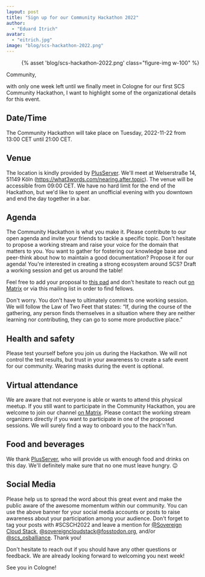 ```yaml
---
layout: post
title: "Sign up for our Community Hackathon 2022"
author:
  - "Eduard Itrich"
avatar:
  - "eitrich.jpg"
image: "blog/scs-hackathon-2022.png"
---
```


<figure class="figure mx-auto d-block" style="width:100%">
    {% asset 'blog/scs-hackathon-2022.png' class="figure-img w-100" %}
</figure>

Community,

with only one week left until we finally meet in Cologne for our first SCS Community Hackathon, I want to highlight some of the organizational details for this event.

## Date/Time

The Community Hackathon will take place on Tuesday, 2022-11-22 from 13:00 CET until 21:00 CET.

## Venue

The location is kindly provided by [PlusServer](https://www.plusserver.com/). We'll meet at Welserstraße 14, 51149 Köln (https://what3words.com/nearing.after.topic). The venue will be accessible from 09:00 CET. We have no hard limit for the end of the Hackathon, but we'd like to spent an unofficial evening with you downtown and end the day together in a bar.

## Agenda

The Community Hackathon is what you make it. Please contribute to our open agenda and invite your friends to tackle a specific topic. Don't hesitate to propose a working stream and raise your voice for the domain that matters to you. You want to gather for fostering our knowledge base and peer-think about how to maintain a good documentation? Propose it for our agenda! You're interested in creating a strong ecosystem around SCS? Draft a working session and get us around the table!

Feel free to add your proposal to [this pad](https://input.osb-alliance.de/p/2022-11-scs-hackathon-ccaa) and don't hesitate to reach out [on Matrix](https://matrix.to/#/#scs-hackathons:matrix.org) or via this mailing list in order to find fellows.

Don't worry. You don't have to ultimately commit to one working session. We will follow the Law of Two Feet that states: “If, during the course of the gathering, any person finds themselves in a situation where they are neither learning nor contributing, they can go to some more productive place.”

## Health and safety

Please test yourself before you join us during the Hackathon. We will not control the test results, but trust in your awareness to create a safe event for our community. Wearing masks during the event is optional.

## Virtual attendance

We are aware that not everyone is able or wants to attend this physical meetup. If you still want to participate in the Community Hackathon, you are welcome to join our channel [on Matrix](https://matrix.to/#/#scs-hackathons:matrix.org). Please contact the working stream organizers directly if you want to participate in one of the proposed sessions. We will surely find a way to onboard you to the hack'n'fun.

## Food and beverages

We thank [PlusServer](https://www.plusserver.com/), who will provide us with enough food and drinks on this day. We'll definitely make sure that no one must leave hungry. 😉

## Social Media

Please help us to spread the word about this great event and make the public aware of the awesome momentum within our community. You can use the above banner for your social media accounts or posts to raise awareness about  your participation among your audience. Don't forget to tag your posts with #SCSCH2022 and leave a mention for [@Sovereign Cloud Stack](https://www.linkedin.com/showcase/sovereigncloudstack), [@sovereigncloudstack@fosstodon.org](https://fosstodon.org/@sovereigncloudstack), and/or [@scs_osballiance](https://twitter.com/scs_osballiance). Thank you!


Don't hesitate to reach out if you should have any other questions or feedback. We are already looking forward to welcoming you next week!

See you in Cologne!
